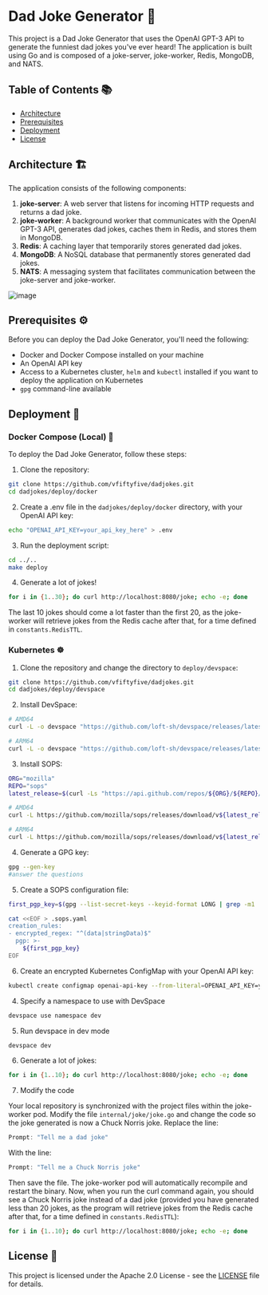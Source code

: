 # Dad Joke Generator 🤣

This project is a Dad Joke Generator that uses the OpenAI GPT-3 API to generate the funniest dad jokes you've ever heard! The application is built using Go and is composed of a joke-server, joke-worker, Redis, MongoDB, and NATS.

## Table of Contents 📚

- [Architecture](#architecture)
- [Prerequisites](#prerequisites)
- [Deployment](#deployment)
- [License](#license)

## Architecture 🏗️
The application consists of the following components:

1. **joke-server**: A web server that listens for incoming HTTP requests and returns a dad joke.
2. **joke-worker**: A background worker that communicates with the OpenAI GPT-3 API, generates dad jokes, caches them in Redis, and stores them in MongoDB.
3. **Redis**: A caching layer that temporarily stores generated dad jokes.
4. **MongoDB**: A NoSQL database that permanently stores generated dad jokes.
5. **NATS**: A messaging system that facilitates communication between the joke-server and joke-worker.

![image](https://user-images.githubusercontent.com/7715763/232326149-3461b3c6-346b-4cbd-95f5-774587464342.png)


## Prerequisites ⚙️

Before you can deploy the Dad Joke Generator, you'll need the following:

- Docker and Docker Compose installed on your machine
- An OpenAI API key
- Access to a Kubernetes cluster, `helm` and `kubectl` installed if you want to deploy the application on Kubernetes
- `gpg` command-line available

## Deployment 🚀

### Docker Compose (Local) 🐳 

To deploy the Dad Joke Generator, follow these steps:

1. Clone the repository:

```bash
git clone https://github.com/vfiftyfive/dadjokes.git
cd dadjokes/deploy/docker
```

2. Create a .env file in the `dadjokes/deploy/docker` directory, with your OpenAI API key:
```bash
echo "OPENAI_API_KEY=your_api_key_here" > .env
```

3. Run the deployment script:
```bash
cd ../..
make deploy
```

4. Generate a lot of jokes!
```bash
for i in {1..30}; do curl http://localhost:8080/joke; echo -e; done
```
The last 10 jokes should come a lot faster than the first 20, as the joke-worker will retrieve jokes from the Redis cache after that, for a time defined in `constants.RedisTTL`.

### Kubernetes ☸

1. Clone the repository and change the directory to `deploy/devspace`:

```bash
git clone https://github.com/vfiftyfive/dadjokes.git
cd dadjokes/deploy/devspace
```

2. Install DevSpace:
```bash 
# AMD64
curl -L -o devspace "https://github.com/loft-sh/devspace/releases/latest/download/devspace-linux-amd64" && sudo install -c -m 0755 devspace /usr/local/bin

# ARM64
curl -L -o devspace "https://github.com/loft-sh/devspace/releases/latest/download/devspace-linux-arm64" && sudo install -c -m 0755 devspace /usr/local/bin
```
3. Install SOPS:
```bash
ORG="mozilla"
REPO="sops"
latest_release=$(curl -Ls "https://api.github.com/repos/${ORG}/${REPO}/releases/latest" | grep '"tag_name":' | sed -E 's/.*"v([^"]+)".*/\1/')

# AMD64
curl -L https://github.com/mozilla/sops/releases/download/v${latest_release}/sops_${latest_release}_amd64.deb -o sops.deb && sudo apt-get install ./sops.deb && rm sops.deb

# ARM64
curl -L https://github.com/mozilla/sops/releases/download/v${latest_release}/sops_${latest_release}_arm64.deb -o sops.deb && sudo apt-get install ./sops.deb && rm sops.deb
```

4. Generate a GPG key:
```bash
gpg --gen-key
#answer the questions
```

5. Create a SOPS configuration file:
```bash
first_pgp_key=$(gpg --list-secret-keys --keyid-format LONG | grep -m1 '^sec' | awk '{print $2}' | cut -d '/' -f2)

cat <<EOF > .sops.yaml
creation_rules:
- encrypted_regex: "^(data|stringData)$"
  pgp: >-
    ${first_pgp_key}
EOF
```

6. Create an encrypted Kubernetes ConfigMap with your OpenAI API key:
```bash
kubectl create configmap openai-api-key --from-literal=OPENAI_API_KEY=your_api_key_here --dry-run=client -o yaml | sops -e /dev/stdin > openai-api-key.enc.yaml
```

4. Specify a namespace to use with DevSpace
```bash
devspace use namespace dev
```
5. Run devspace in dev mode
```bash
devspace dev
```

6. Generate a lot of jokes:
```bash 
for i in {1..10}; do curl http://localhost:8080/joke; echo -e; done
```

7. Modify the code

Your local repository is synchronized with the project files within the joke-worker pod. Modify the file `internal/joke/joke.go` and change the code so the joke generated is now a Chuck Norris joke. Replace the line:
```go
Prompt: "Tell me a dad joke"
```
With the line:
```go
Prompt: "Tell me a Chuck Norris joke"
```
Then save the file. The joke-worker pod will automatically recompile and restart the binary. Now, when you run the curl command again, you should see a Chuck Norris joke instead of a dad joke (provided you have generated less than 20 jokes, as the program will retrieve jokes from the Redis cache after that, for a time defined in `constants.RedisTTL`):
  
  ```bash
  for i in {1..10}; do curl http://localhost:8080/joke; echo -e; done
  ```
## License 📄
This project is licensed under the Apache 2.0 License - see the [LICENSE](LICENSE) file for details.
